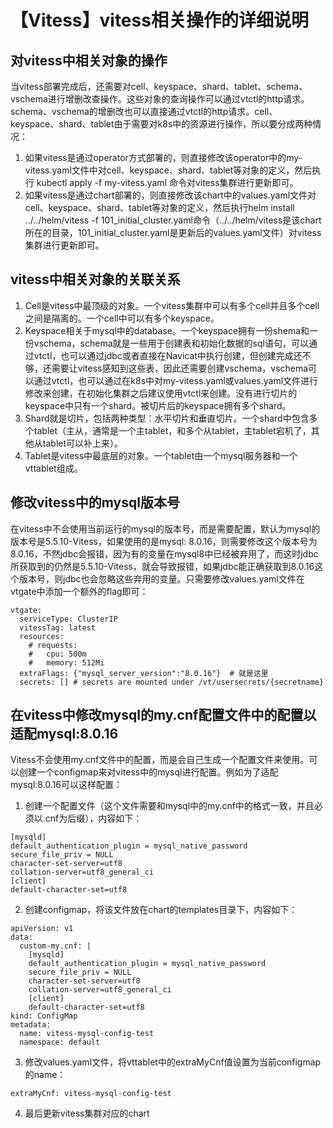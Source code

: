 # 【Vitess】vitess相关操作的详细说明
## 对vitess中相关对象的操作
当vitess部署完成后，还需要对cell、keyspace、shard、tablet、schema、vschema进行增删改查操作。这些对象的查询操作可以通过vtctl的http请求。schema、vschema的增删改也可以直接通过vtctl的http请求。cell、keyspace、shard、tablet由于需要对k8s中的资源进行操作，所以要分成两种情况：
1. 如果vitess是通过operator方式部署的，则直接修改该operator中的my-vitess.yaml文件中对cell、keyspace、shard、tablet等对象的定义，然后执行 kubectl apply -f my-vitess.yaml 命令对vitess集群进行更新即可。
2. 如果vitess是通过chart部署的，则直接修改该chart中的values.yaml文件对cell、keyspace、shard、tablet等对象的定义，然后执行helm install ../../helm/vitess -f 101_initial_cluster.yaml命令（../../helm/vitess是该chart所在的目录，101_initial_cluster.yaml是更新后的values.yaml文件）对vitess集群进行更新即可。
## vitess中相关对象的关联关系
1. Cell是vitess中最顶级的对象。一个vitess集群中可以有多个cell并且多个cell之间是隔离的。一个cell中可以有多个keyspace。
2. Keyspace相关于mysql中的database。一个keyspace拥有一份shema和一份vschema，schema就是一些用于创建表和初始化数据的sql语句，可以通过vtctl，也可以通过jdbc或者直接在Navicat中执行创建，但创建完成还不够，还需要让vitess感知到这些表，因此还需要创建vschema，vschema可以通过vtctl，也可以通过在k8s中对my-vitess.yaml或values.yaml文件进行修改来创建，在初始化集群之后建议使用vtctl来创建。没有进行切片的keyspace中只有一个shard。被切片后的keyspace拥有多个shard。
3. Shard就是切片，包括两种类型：水平切片和垂直切片。一个shard中包含多个tablet（主从，通常是一个主tablet，和多个从tablet，主tablet宕机了，其他从tablet可以补上来）。
4. Tablet是vitess中最底层的对象。一个tablet由一个mysql服务器和一个vttablet组成。
## 修改vitess中的mysql版本号
在vitess中不会使用当前运行的mysql的版本号，而是需要配置，默认为mysql的版本号是5.5.10-Vitess，如果使用的是mysql: 8.0.16，则需要修改这个版本号为8.0.16，不然jdbc会报错，因为有的变量在mysql8中已经被弃用了，而这时jdbc所获取到的仍然是5.5.10-Vitess，就会导致报错，如果jdbc能正确获取到8.0.16这个版本号，则jdbc也会忽略这些弃用的变量。只需要修改values.yaml文件在vtgate中添加一个额外的flag即可：
```
vtgate:
  serviceType: ClusterIP
  vitessTag: latest
  resources:
    # requests:
    #   cpu: 500m
    #   memory: 512Mi
  extraFlags: {"mysql_server_version":"8.0.16"}  # 就是这里
  secrets: [] # secrets are mounted under /vt/usersecrets/{secretname}
```  
## 在vitess中修改mysql的my.cnf配置文件中的配置以适配mysql:8.0.16
Vitess不会使用my.cnf文件中的配置，而是会自己生成一个配置文件来使用。可以创建一个configmap来对vitess中的mysql进行配置。例如为了适配mysql:8.0.16可以这样配置：
1. 创建一个配置文件（这个文件需要和mysql中的my.cnf中的格式一致，并且必须以.cnf为后缀），内容如下：
```
[mysqld]
default_authentication_plugin = mysql_native_password
secure_file_priv = NULL
character-set-server=utf8
collation-server=utf8_general_ci
[client]
default-character-set=utf8
```

2. 创建configmap，将该文件放在chart的templates目录下，内容如下：
```
apiVersion: v1
data:
  custom-my.cnf: |
    [mysqld]
    default_authentication_plugin = mysql_native_password
    secure_file_priv = NULL
    character-set-server=utf8
    collation-server=utf8_general_ci
    [client]
    default-character-set=utf8
kind: ConfigMap
metadata:
  name: vitess-mysql-config-test
  namespace: default
```

3. 修改values.yaml文件，将vttablet中的extraMyCnf值设置为当前configmap的name：
```
extraMyCnf: vitess-mysql-config-test
```

4. 最后更新vitess集群对应的chart
